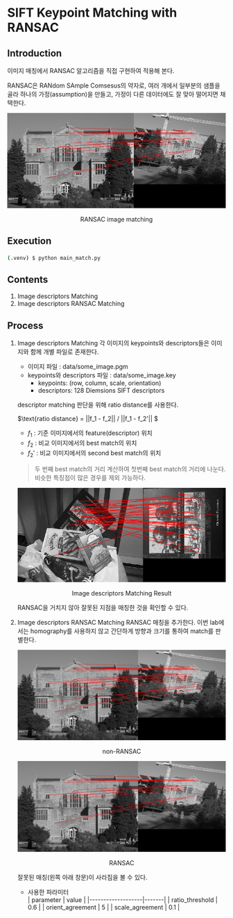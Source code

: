# SIFT Keypoint Matching with RANSAC
## Introduction
이미지 매칭에서 RANSAC 알고리즘을 직접 구현하여 적용해 본다.

RANSAC은 RANdom SAmple Comsesus의 약자로, 여러 개에서 일부분의 샘플을 골라 하나의
가정(assumption)을 만들고, 가정이 다른 데이터에도 잘 맞아 떨어지면 채택한다.


<p align="center">
    <img src="./result_images/library_matchRANSAC.png?raw=true"/>
</p>
<p align="center">RANSAC image matching</p>

## Execution
```sh
(.venv) $ python main_match.py
```

## Contents
1. Image descriptors Matching
2. Image descriptors RANSAC Matching

## Process
1. Image descriptors Matching
    각 이미지의 keypoints와 descriptors들은 이미지와 함께 개별 파일로 존재한다.
    - 이미지 파일 : data/some_image.pgm
    - keypoints와 descriptors 파일 : data/some_image.key
        - keypoints: (row, column, scale, orientation)
        - descriptors: 128 Diemsions SIFT descriptors

    descriptor matching 판단을 위해 ratio distance를 사용한다.

    $\text{ratio distance} = ||f_1 - f_2|| / ||f_1 - f_2'|| $
    
    - $f_1$ : 기준 이미지에서의 feature(descriptor) 위치
    - $f_2$ : 비교 이미지에서의 best match의 위치
    - $f_2'$ : 비교 이미지에서의 second best match의 위치

    > 두 번째 best match의 거리 계산하여 첫번째 best match의 거리에 나눈다.  
    > 비슷한 특징점이 많은 경우를 제외 가능하다.

    <p align="center">
        <img src="./result_images/scene-book_match.png?raw=true"/>
    </p>
    <p align="center">Image descriptors Matching Result</p>

    RANSAC을 거치지 않아 잘못된 지점을 매칭한 것을 확인할 수 있다.

2. Image descriptors RANSAC Matching
    RANSAC 매칭을 추가한다. 이번 lab에서는 homography를 사용하지 않고 간단하게 방향과 크기를 통하여 match를 판별한다.

    

    <p align="center">
        <img src="./result_images/library_match.png?raw=true" />
    </p>
    <p align="center">non-RANSAC</p>

    <p align="center">
        <img src="./result_images/library_matchRANSAC.png?raw=true"/>
    </p>
    <p align="center">RANSAC</p>

    잘못된 매칭(왼쪽 아래 창문)이 사라짐을 볼 수 있다.

    - 사용한 파라미터  
        | parameter         | value |
        |-------------------|-------|
        | ratio_threshold   | 0.6   |
        | orient_agreement  | 5     |
        | scale_agreement   | 0.1   |

